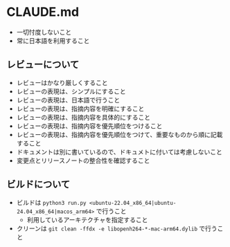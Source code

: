 # CLAUDE.md

- 一切忖度しないこと
- 常に日本語を利用すること

## レビューについて

- レビューはかなり厳しくすること
- レビューの表現は、シンプルにすること
- レビューの表現は、日本語で行うこと
- レビューの表現は、指摘内容を明確にすること
- レビューの表現は、指摘内容を具体的にすること
- レビューの表現は、指摘内容を優先順位をつけること
- レビューの表現は、指摘内容を優先順位をつけて、重要なものから順に記載すること
- ドキュメントは別に書いているので、ドキュメトに付いては考慮しないこと
- 変更点とリリースノートの整合性を確認すること

## ビルドについて

- ビルドは `python3 run.py <ubuntu-22.04_x86_64|ubuntu-24.04_x86_64|macos_arm64>` で行うこと
  - 利用しているアーキテクチャを指定すること
- クリーンは `git clean -ffdx -e libopenh264-*-mac-arm64.dylib` で行うこと
